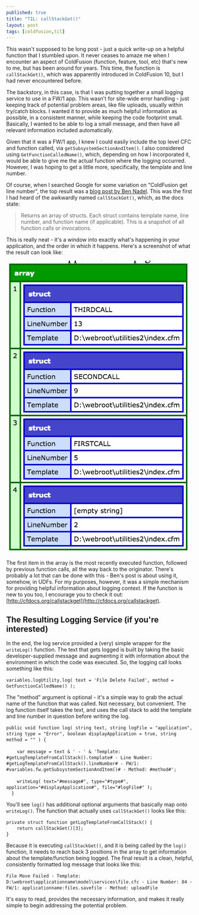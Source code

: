 ```yaml
---
published: true
title: "TIL: callStackGet()"
layout: post
tags: [coldfusion,til]
---
```

This wasn't supposed to be long post - just a quick write-up on a helpful function that I stumbled upon. It never ceases to amaze me when I encounter an aspect of ColdFusion (function, feature, tool, etc) that's new to me, but has been around for years. This time, the function is `callStackGet()`, which was apparently introduced in ColdFusion 10, but I had never encountered before. 
<!--more-->

The backstory, in this case, is that I was putting together a small logging service to use in a FW/1 app. This wasn't for site-wide error handling - just keeping track of potential problem areas, like file uploads, usually within try/catch blocks. I wanted it to provide as much helpful information as possible, in a consistent manner, while keeping the code footprint small. Basically, I wanted to be able to log a small message, and then have all relevant information included automatically.

Given that it was a FW/1 app, I knew I could easily include the top level CFC and function called, via `getSubsystemSectionAndItem()`. I also considered using `GetFunctionCalledName()`, which, depending on how I incorporated it, would be able to give me the actual function where the logging occurred. However, I was hoping to get a little more, specifically, the template and line number.

Of course, when I searched Google for some variation on "ColdFusion get line number", the top result was a [blog post by Ben Nadel](http://www.bennadel.com/blog/2346-coldfusion-10---accessing-the-call-stack-with-callstackget.htm). This was the first I had heard of the awkwardly named `callStackGet()`, which, as the docs state:

> Returns an array of structs. Each struct contains template name, line number, and function name (if applicable). This is a snapshot of all function calls or invocations.

This is really neat - it's a window into exactly what's happening in your application, and the order in which it happens. Here's a screenshot of what the result can look like:

![callstackget example](/public/assets/images/callstackget-example-array.png)

The first item in the array is the most recently executed function, followed by previous function calls, all the way back to the originator. There's probably a lot that can be done with this - Ben's post is about using it, somehow, in UDFs. For my purposes, however, it was a simple mechanism for providing helpful information about logging context. If the function is new to you too, I encourage you to check it out: [http://cfdocs.org/callstackget](http://cfdocs.org/callstackget).

## The Resulting Logging Service (if you're interested)

In the end, the log service provided a (very) simple wrapper for the `writeLog()` function. The text that gets logged is built by taking the basic developer-supplied message and augmenting it with information about the environment in which the code was executed. So, the logging call looks something like this:

	variables.logUtility.log( text = 'File Delete Failed', method = GetFunctionCalledName() );
	
The "method" argument is optional - it's a simple way to grab the actual name of the function that was called. Not necessary, but convenient. The log function itself takes the text, and uses the call stack to add the template and line number in question before writing the log.

	public void function log( string text, string logFile = "application", string type = "Error", boolean displayApplication = true, string method = "" ) {

	    var message = text & ' - ' & 'Template: #getLogTemplateFromCallStack().template# - Line Number: #getLogTemplateFromCallStack().lineNumber# - FW/1: #variables.fw.getSubsystemSectionAndItem()# - Method: #method#';

	    writeLog( text="#message#", type="#type#", application="#displayApplication#", file="#logFile#" );
	  }

You'll see `log()` has additional optional arguments that basically map onto `writeLog()`. The function that actually uses `callStackGet()` looks like this:

	private struct function getLogTemplateFromCallStack() {
		return callStackGet()[3];
	}

Because it is executing `callStackGet()`, and it is being called by the `log()` function, it needs to reach back 3 positions in the array to get information about the template/function being logged. The final result is a clean, helpful, consistently formatted log message that looks like this:
	
```text
File Move Failed - Template: D:\webroot\applicationname\model\services\file.cfc - Line Number: 84 - FW/1: applicationname:files.savefile - Method: uploadFile 
```
	
	
It's easy to read, provides the necessary information, and makes it really simple to begin addressing the potential problem. 
